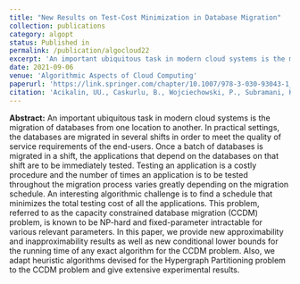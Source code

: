 ```yaml
---
title: "New Results on Test-Cost Minimization in Database Migration"
collection: publications
category: algopt
status: Published in
permalink: /publication/algocloud22
excerpt: 'An important ubiquitous task in modern cloud systems is the migration of databases from one location to another. In practical settings, the databases are migrated in several shifts in order to meet the quality of service requirements of the end-users. Once a batch of databases is migrated in a shift, the applications that depend on the databases on that shift are to be immediately tested. Testing an application is a costly procedure and the number of times an application is to be tested throughout the migration process varies greatly depending on the migration schedule. An interesting algorithmic challenge is to find a schedule that minimizes the total testing cost of all the applications. This problem, referred to as the capacity constrained database migration (CCDM) problem, is known to be NP-hard and fixed-parameter intractable for various relevant parameters. In this paper, we provide new approximability and inapproximability results as well as new conditional lower bounds for the running time of any exact algorithm for the CCDM problem. Also, we adapt heuristic algorithms devised for the Hypergraph Partitioning problem to the CCDM problem and give extensive experimental results.'
date: 2021-09-06
venue: 'Algorithmic Aspects of Cloud Computing'
paperurl: 'https://link.springer.com/chapter/10.1007/978-3-030-93043-1_3'
citation: 'Acikalin, UU., Caskurlu, B., Wojciechowski, P., Subramani, K. (2021). New Results on Test-Cost Minimization in Database Migration. In: D&apos;Angelo, G., Michail, O. (eds) Algorithmic Aspects of Cloud Computing. ALGOCLOUD 2021.'
---
```

**Abstract:** An important ubiquitous task in modern cloud systems is the migration of databases from one location to another. In practical settings, the databases are migrated in several shifts in order to meet the quality of service requirements of the end-users. Once a batch of databases is migrated in a shift, the applications that depend on the databases on that shift are to be immediately tested. Testing an application is a costly procedure and the number of times an application is to be tested throughout the migration process varies greatly depending on the migration schedule. An interesting algorithmic challenge is to find a schedule that minimizes the total testing cost of all the applications. This problem, referred to as the capacity constrained database migration (CCDM) problem, is known to be NP-hard and fixed-parameter intractable for various relevant parameters. In this paper, we provide new approximability and inapproximability results as well as new conditional lower bounds for the running time of any exact algorithm for the CCDM problem. Also, we adapt heuristic algorithms devised for the Hypergraph Partitioning problem to the CCDM problem and give extensive experimental results.
